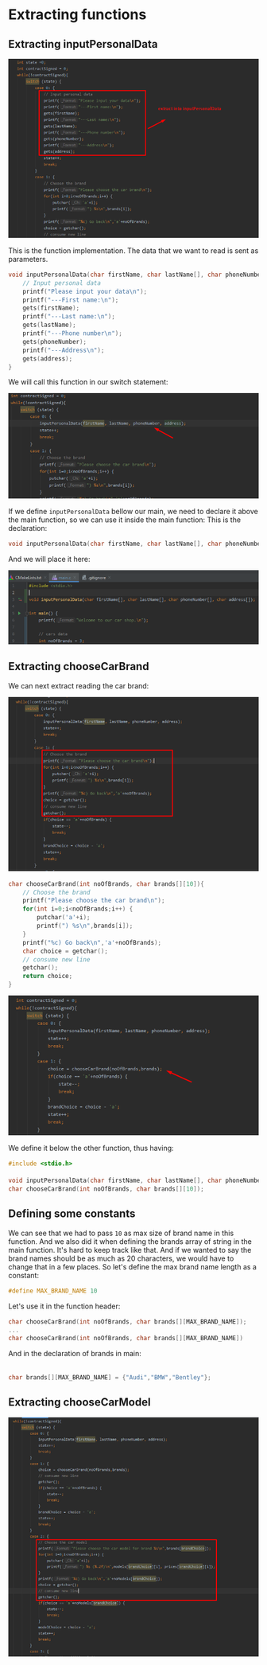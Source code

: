 # Extracting functions

## Extracting inputPersonalData

![1_extract_input_personal_info.png](images/refactoring-car-shop/1_extract_input_personal_info.png)

This is the function implementation. The data that we want to read is sent as parameters. 

```c
void inputPersonalData(char firstName, char lastName[], char phoneNumber[], char address[]) {
    // Input personal data
    printf("Please input your data\n");
    printf("---First name:\n");
    gets(firstName);
    printf("---Last name:\n");
    gets(lastName);
    printf("---Phone number\n");
    gets(phoneNumber);
    printf("---Address\n");
    gets(address);
}
```

We will call this function in our switch statement:

![2_call_input_personal_data.png](images/refactoring-car-shop/2_call_input_personal_data.png)

If we define `inputPersonalData` bellow our main, we need to declare it above the main function, so we can use it inside the main function:
This is the declaration:
```c
void inputPersonalData(char firstName, char lastName[], char phoneNumber[], char address[]);
```

And we will place it here:


![3_input_data_declaration.png](images/refactoring-car-shop/3_input_data_declaration.png)

## Extracting chooseCarBrand

We can next extract reading the car brand:

![4_extract_car_brand](images/refactoring-car-shop/4_extract_car_brand.png)

```c
char chooseCarBrand(int noOfBrands, char brands[][10]){
    // Choose the brand
    printf("Please choose the car brand\n");
    for(int i=0;i<noOfBrands;i++) {
        putchar('a'+i);
        printf(") %s\n",brands[i]);
    }
    printf("%c) Go back\n",'a'+noOfBrands);
    char choice = getchar();
    // consume new line
    getchar();
    return choice;
}
```

![5_call_choose_car_brand](images/refactoring-car-shop/5_call_choose_car_brand.png)

We define it below the other function, thus having:
```c
#include <stdio.h>

void inputPersonalData(char firstName, char lastName[], char phoneNumber[], char address[]);
char chooseCarBrand(int noOfBrands, char brands[][10]);
```

## Defining some constants

We can see that we had to pass `10` as max size of brand name in this function. And we also did it when defining the brands array of string in the main function. It's hard to keep track like that. And if we wanted to say the brand names should be as much as 20 characters, we would have to change that in a few places. So let's define the max brand name length as a constant:
```c
#define MAX_BRAND_NAME 10
```
Let's use it in the function header:
```c
char chooseCarBrand(int noOfBrands, char brands[][MAX_BRAND_NAME]);
...
char chooseCarBrand(int noOfBrands, char brands[][MAX_BRAND_NAME])
```
And in the declaration of brands in main:
```c

char brands[][MAX_BRAND_NAME] = {"Audi","BMW","Bentley"};
```

## Extracting chooseCarModel

![6_extract_car_model](images/refactoring-car-shop/6_extract_car_model.png)






